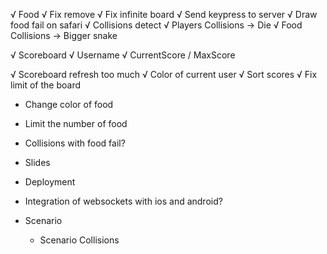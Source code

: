 √ Food
√ Fix remove
√ Fix infinite board
√ Send keypress to server
√ Draw food fail on safari
√ Collisions detect
    √ Players Collisions -> Die
    √ Food Collisions -> Bigger snake

√ Scoreboard
    √ Username
    √ CurrentScore / MaxScore

√ Scoreboard refresh too much
√ Color of current user
√ Sort scores
√ Fix limit of the board
* Change color of food
* Limit the number of food
* Collisions with food fail?
* Slides
* Deployment
* Integration of websockets with ios and android?

* Scenario
    * Scenario Collisions